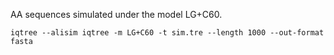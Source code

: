 AA sequences simulated under the model LG+C60.

```
iqtree --alisim iqtree -m LG+C60 -t sim.tre --length 1000 --out-format fasta
```
